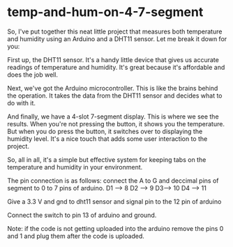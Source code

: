 # temp-and-hum-on-4-7-segment
So, I've put together this neat little project that measures both temperature and humidity using an Arduino and a DHT11 sensor. Let me break it down for you:

First up, the DHT11 sensor. It's a handy little device that gives us accurate readings of temperature and humidity. It's great because it's affordable and does the job well.

Next, we've got the Arduino microcontroller. This is like the brains behind the operation. It takes the data from the DHT11 sensor and decides what to do with it.

And finally, we have a 4-slot 7-segment display. This is where we see the results. When you're not pressing the button, it shows you the temperature. But when you do press the button, it switches over to displaying the humidity level. It's a nice touch that adds some user interaction to the project.

So, all in all, it's a simple but effective system for keeping tabs on the temperature and humidity in your environment.

The pin connection is as follows:
connect the A to G and deccimal pins of segment to 0 to 7 pins of arduino.
D1 --> 8
D2 --> 9
D3--> 10
D4 --> 11

Give a 3.3 V and gnd to dht11 sensor and signal pin to the 12 pin of arduino 

Connect the switch to pin 13 of arduino and ground.

Note: if the code is not getting uploaded into the arduino remove the pins 0 and 1 and plug them after the code is uploaded.


